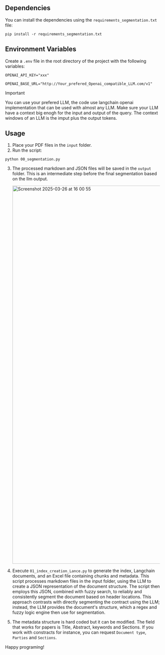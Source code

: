 ## Dependencies

You can install the dependencies using the `requirements_segmentation.txt` file:

`pip install -r requirements_segmentation.txt`

## Environment Variables

Create a `.env` file in the root directory of the project with the following variables:

`OPENAI_API_KEY="xxx"`

`OPENAI_BASE_URL="http://Your_prefered_Openai_compatible_LLM.com/v1"`



> [!IMPORTANT]
> You can use your prefered LLM, the code use langchain openai implementation that can be used with almost any LLM. 
> Make sure your LLM have a context big enogh for the input and output of the query. The context windows of an LLM is the imput plus the output tokens.

## Usage

1. Place your PDF files in the `input` folder.
2. Run the script:
   
`python 00_segmentation.py`

3. The processed markdown and JSON files will be saved in the `output` folder. This is an intermediate step before the final segmentation based on the llm output.

   <img width="1233" alt="Screenshot 2025-03-26 at 16 00 55" src="https://github.com/user-attachments/assets/5f90d565-b507-4370-a38c-c4753bab6ea3" />


4. Execute `01_index_creation_Lance.py` to generate the index, Langchain documents, and an Excel file containing chunks and metadata. This script processes markdown files in the input folder, using the LLM to create a JSON representation of the document structure. The script then employs this JSON, combined with fuzzy search, to reliably and consistently segment the document based on header locations. This approach contrasts with directly segmenting the contract using the LLM; instead, the LLM provides the document's structure, which a regex and fuzzy logic engine then use for segmentation.

5. The metadata structure is hard coded but it can be modified. The field that works for papers is Title, Abstract, keywords and Sections. If you work with constracts for instance, you can request `Document type`, `Parties` and `Sections`.

Happy programing!

